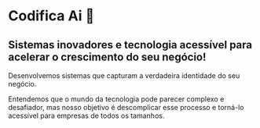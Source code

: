# Codifica Ai 👋
## Sistemas inovadores e tecnologia acessível para acelerar o crescimento do seu negócio!
Desenvolvemos sistemas que capturam a verdadeira identidade do seu negócio.

Entendemos que o mundo da tecnologia pode parecer complexo e desafiador, mas nosso objetivo é descomplicar esse processo e torná-lo acessível para empresas de todos os tamanhos.
